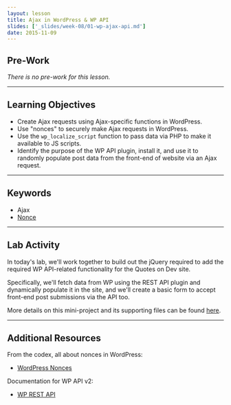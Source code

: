 ```yaml
---
layout: lesson
title: Ajax in WordPress & WP API
slides: ['_slides/week-08/01-wp-ajax-api.md']
date: 2015-11-09
---
```


## Pre-Work

*There is no pre-work for this lesson.*

---

## Learning Objectives

- Create Ajax requests using Ajax-specific functions in WordPress.
- Use "nonces" to securely make Ajax requests in WordPress.
- Use the `wp_localize_script` function to pass data via PHP to make it available to JS scripts.
- Identify the purpose of the WP API plugin, install it, and use it to randomly populate post data from the front-end of website via an Ajax request.

---

## Keywords

- Ajax
- [Nonce](https://codex.wordpress.org/WordPress_Nonces)

---

## Lab Activity

In today's lab, we'll work together to build out the jQuery required to add the required WP API-related functionality for the Quotes on Dev site.

Specifically, we'll fetch data from WP using the REST API plugin and dynamically populate it in the site, and we'll create a basic form to accept front-end post submissions via the API too.

More details on this mini-project and its supporting files can be found [here](/project/project-6-wp-api-angularjs-wordpress-theme/).

---

## Additional Resources

From the codex, all about nonces in WordPress:

- [WordPress Nonces](https://codex.wordpress.org/WordPress_Nonces)

Documentation for WP API v2:

- [WP REST API](http://v2.wp-api.org/)
